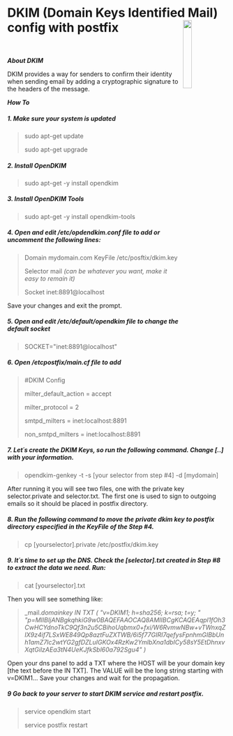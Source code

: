 <h1> DKIM (Domain Keys Identified Mail) config with postfix
<img src="https://www.dmarcanalyzer.com/app/uploads/2017/04/what-is-DKIM-domainkeysidentifiedmail-1.png" align=right width=20% />
</h1>
<br>


***About DKIM***

DKIM provides a way for senders to confirm their identity when sending email by adding a cryptographic signature to the headers of the message.


***How To***


##### 1. Make sure your system is updated
> sudo apt-get update
> 
> sudo apt-get upgrade

##### 2. Install OpenDKIM
> sudo apt-get -y install opendkim

##### 3. Install OpenDKIM Tools
> sudo apt-get -y install opendkim-tools

##### 4. Open and edit _/etc/opdendkim.conf_ file to add or uncomment the following lines:
> Domain  mydomain.com
> KeyFile /etc/posftix/dkim.key
> 
> Selector  mail _(can be whatever you want, make it easy to remain it)_
> 
> Socket  inet:8891@localhost

Save your changes and exit the prompt.

##### 5. Open and edit _/etc/default/opendkim_ file to change the default socket
>SOCKET="inet:8891@localhost"

##### 6. Open _/etcpostfix/main.cf_ file to add
> #DKIM Config
> 
> milter_default_action = accept
> 
> milter_protocol = 2
> 
> smtpd_milters = inet:localhost:8891
> 
> non_smtpd_milters = inet:localhost:8891

##### 7. Let´s create the DKIM Keys, so run the following command. Change [..] with your information.
> opendkim-genkey -t -s [your selector from step #4] -d [mydomain]

After running it you will see two files, one with the private key selector.private and selector.txt. The first one is used to sign to outgoing emails so it should be placed in postfix directory.

##### 8. Run the following command to move the private dkim key to postfix directory especified in the _KeyFile_ of the Step #4.
> cp [yourselector].private /etc/postfix/dkim.key

##### 9. It´s time to set up the DNS. Check the [selector].txt created in Step #8 to extract the data we need. Run:
> cat [yourselector].txt

Then you will see something like:

> _mail._domainkey IN      TXT     ( "v=DKIM1; h=sha256; k=rsa; t=y; "
          "p=MIIBIjANBgkqhkiG9w0BAQEFAAOCAQ8AMIIBCgKCAQEAqpl1fOh3CwHCYdnoTkC9Qf3n2u5CBihoUqbmx0+fxi/W6RvmwNBw+vTWnxqZIX9z4if7LSxWE849Qp8aztFuZXTWB/6i5f77GIRI7qefysFpnhmGIBbUnh1amZ7lc2wtYG2gfDZLuIGKOx4RzKw2YmlbXna1dbICy58sY5EtDhnxvXqtGilzAEa3tN4UeKJfkSbl60a792Sgu4"
 )_
          
Open your dns panel to add a TXT where the HOST will be your domain key [the text before the IN TXT]. The VALUE will be the long string starting with v=DKIM1...
Save your changes and wait for the propagation.

##### 9 Go back to your server to start DKIM service and restart postfix.
> service opendkim start
> 
> service postfix restart









